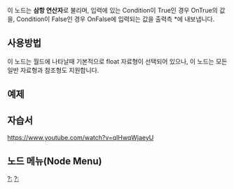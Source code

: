 <languages></languages>

이 노드는 **삼항 연산자**로 불리며, 입력에 있는 Condition이 True인 경우
OnTrue의 값을, Condition이 False인 경우 OnFalse에 입력되는 값을 출력측
\*에 내보냅니다.

## 사용방법

이 노드는 월드에 나타날때 기본적으로 float 자료형이 선택되어 있으나, 이
노드는 모든 일반 자료형과 참조형도 지원합니다.

## 예제

## 자습서

<youtube><https://www.youtube.com/watch?v=qIHwqWjaeyU></youtube>

## 노드 메뉴(Node Menu)

[?:](Category:Protoflux{{#translation:}} "wikilink")
[?:](Category:Protoflux:Operators{{#translation:}} "wikilink")